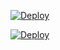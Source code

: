[![Deploy](https://www.herokucdn.com/deploy/button.svg)](https://heroku.com/deploy?template=https://github.com/theyanagt/YanzXmysticv2.git)

[![Deploy](https://www.herokucdn.com/deploy/button.svg)](https://heroku.com/deploy?template=https://github.com/theyanagt/YanzXmystic-.git)
